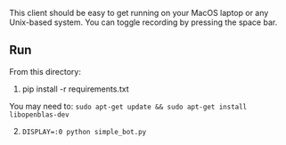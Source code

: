This client should be easy to get running on your MacOS laptop or any Unix-based system. You can toggle recording by pressing the space bar.

## Run 

From this directory:

1. pip install -r requirements.txt

You may need to: `sudo apt-get update && sudo apt-get install libopenblas-dev`

2. `DISPLAY=:0 python simple_bot.py`
